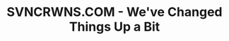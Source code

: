---
layout: journal002
title: SVNCRWNS.COM - We've Changed Things Up a Bit
summary: In our latest update, we’ve organized our work better, and defined which works were our own in-house projects and which were client projects.  We’ve also added new features for better user experience.
masthead-image: /dist/images/001journal-test-image-cover.jpg

page_sections:
- template: journal-text
  block: journal-text 
  text-block-title: The Home Page
  text-block-summary: This was the first place we started.  We knew as a creative company, as problem solvers that looking at our website wasn’t very informative, there wasn’t a story.  There was cool work, but how did these things tie together to make up a company?  How does the company work?  How can I work with this company?   These were questions that we were getting from our peers.  It was too abstract.  So we added some color and images, and more transparency.
- template: journal-image
  block: journal-image
  journal-image: "/dist/images/001journal-test-image001.png"
- template: journal-text
  block: journal-text 
  text-block-title: The Home Page002
  text-block-summary: This was the first place we started.  We knew as a creative company, as problem solvers that looking at our website wasn’t very informative, there wasn’t a story.  There was cool work, but how did these things tie together to make up a company?  How does the company work?  How can I work with this company?   These were questions that we were getting from our peers.  It was too abstract.  So we added some color and images, and more transparency.
- template: journal-image
  block: journal-image
  journal-image: "/dist/images/cityofgods-1.jpg"
- template: journal-image
  block: journal-image
  journal-image: "/dist/images/001journal-test-image003.jpg"
- template: credits002
  block: credits002
  credits:
  - position: creative direction
    name: svncrwns
  - position: photography
    name: svncrwns
  - position: stylist
    name: kreator styles
  - position: creative direction
    name: svncrwns
  - position: photography
    name: svncrwns
  - position: stylist
    name: Somebody Really Dope
---